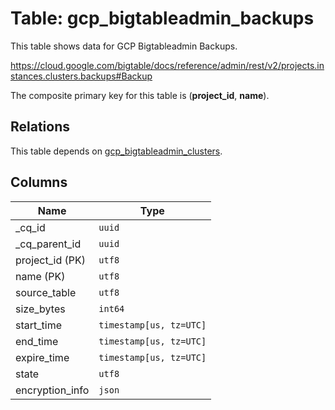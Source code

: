# Table: gcp_bigtableadmin_backups

This table shows data for GCP Bigtableadmin Backups.

https://cloud.google.com/bigtable/docs/reference/admin/rest/v2/projects.instances.clusters.backups#Backup

The composite primary key for this table is (**project_id**, **name**).

## Relations

This table depends on [gcp_bigtableadmin_clusters](gcp_bigtableadmin_clusters.md).

## Columns

| Name          | Type          |
| ------------- | ------------- |
|_cq_id|`uuid`|
|_cq_parent_id|`uuid`|
|project_id (PK)|`utf8`|
|name (PK)|`utf8`|
|source_table|`utf8`|
|size_bytes|`int64`|
|start_time|`timestamp[us, tz=UTC]`|
|end_time|`timestamp[us, tz=UTC]`|
|expire_time|`timestamp[us, tz=UTC]`|
|state|`utf8`|
|encryption_info|`json`|